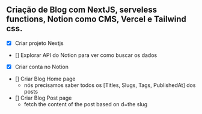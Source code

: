 ## Criação de Blog com NextJS, serveless functions, Notion como CMS, Vercel e Tailwind css.

- [x] Criar projeto Nextjs
- [] Explorar API do Notion para ver como buscar os dados
- [x] Criar conta no Notion
- [] Criar Blog Home page
  - nós precisamos saber todos os [Titles, Slugs, Tags, PublishedAt] dos posts
- [] Criar Blog Post page
  - fetch the content of the post based on d=the slug
